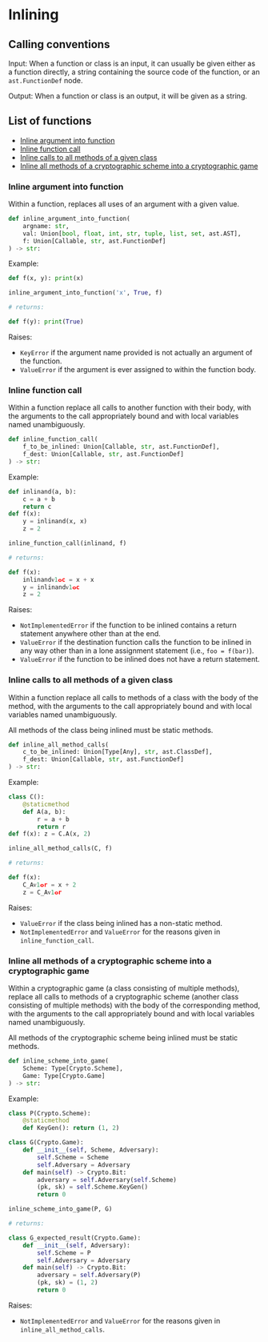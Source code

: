 # Inlining

## Calling conventions

Input: When a function or class is an input, it can usually be given either as a function directly, a string containing the source code of the function, or an `ast.FunctionDef` node.

Output: When a function or class is an output, it will be given as a string.

## List of functions

- [Inline argument into function](#inline-argument-into-function)
- [Inline function call](#inline-function-call)
- [Inline calls to all methods of a given class](#inline-calls-to-all-methods-of-a-given-class)
- [Inline all methods of a cryptographic scheme into a cryptographic game](#inline-all-methods-of-a-cryptographic-scheme-into-a-cryptographic-game)

### Inline argument into function

Within a function, replaces all uses of an argument with a given value.

```python
def inline_argument_into_function(
	argname: str, 
	val: Union[bool, float, int, str, tuple, list, set, ast.AST], 
	f: Union[Callable, str, ast.FunctionDef]
) -> str:
```

Example:

```python
def f(x, y): print(x)

inline_argument_into_function('x', True, f)

# returns:

def f(y): print(True)
```

Raises:

- `KeyError` if the argument name provided is not actually an argument of the function.
- `ValueError` if the argument is ever assigned to within the function body.

### Inline function call

Within a function replace all calls to another function with their body, with the arguments to the call appropriately bound and with local variables named unambiguously.

```python
def inline_function_call(
	f_to_be_inlined: Union[Callable, str, ast.FunctionDef],
	f_dest: Union[Callable, str, ast.FunctionDef]
) -> str:
```

Example:

```python
def inlinand(a, b):
    c = a + b
	return c
def f(x):
    y = inlinand(x, x)
    z = 2

inline_function_call(inlinand, f)

# returns:

def f(x):
    inlinandᴠ1ⴰc = x + x
    y = inlinandᴠ1ⴰc
    z = 2
```

Raises:

- `NotImplementedError` if the function to be inlined contains a return statement anywhere other than at the end.
- `ValueError` if the destination function calls the function to be inlined in any way other than in a lone assignment statement (i.e., `foo = f(bar)`).
- `ValueError` if the function to be inlined does not have a return statement.

### Inline calls to all methods of a given class

Within a function replace all calls to methods of a class with the body of the method, with the arguments to the call appropriately bound and with local variables named unambiguously.

All methods of the class being inlined must be static methods.

```python
def inline_all_method_calls(
	c_to_be_inlined: Union[Type[Any], str, ast.ClassDef], 
	f_dest: Union[Callable, str, ast.FunctionDef]
) -> str:
```

Example:

```python
class C():
    @staticmethod
    def A(a, b): 
    	r = a + b
    	return r
def f(x): z = C.A(x, 2)

inline_all_method_calls(C, f)

# returns:

def f(x):
    C_Aᴠ1ⴰr = x + 2
    z = C_Aᴠ1ⴰr
```

Raises:

- `ValueError` if the class being inlined has a non-static method.
- `NotImplementedError` and `ValueError` for the reasons given in `inline_function_call`.

### Inline all methods of a cryptographic scheme into a cryptographic game

Within a cryptographic game (a class consisting of multiple methods), replace all calls to methods of a cryptographic scheme (another class consisting of multiple methods) with the body of the corresponding method, with the arguments to the call appropriately bound and with local variables named unambiguously.

All methods of the cryptographic scheme being inlined must be static methods.

```python
def inline_scheme_into_game(
	Scheme: Type[Crypto.Scheme], 
	Game: Type[Crypto.Game]
) -> str:
```

Example:

```python
class P(Crypto.Scheme):
    @staticmethod
    def KeyGen(): return (1, 2)

class G(Crypto.Game):
    def __init__(self, Scheme, Adversary):
        self.Scheme = Scheme
        self.Adversary = Adversary
    def main(self) -> Crypto.Bit:
        adversary = self.Adversary(self.Scheme)
        (pk, sk) = self.Scheme.KeyGen()
        return 0

inline_scheme_into_game(P, G)

# returns:

class G_expected_result(Crypto.Game):
    def __init__(self, Adversary):
        self.Scheme = P
        self.Adversary = Adversary
    def main(self) -> Crypto.Bit:
        adversary = self.Adversary(P)
        (pk, sk) = (1, 2)
        return 0
```

Raises:

- `NotImplementedError` and `ValueError` for the reasons given in `inline_all_method_calls`.
